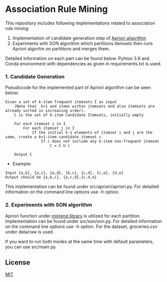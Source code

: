 # Association Rule Mining
This repository includes following implementations related to association rule mining:

1. Implementation of candidate generation step of [Apriori algorithm](https://en.wikipedia.org/wiki/Apriori_algorithm)
2. Experiments with SON algorithm which partitions itemsets then runs Apriori algoritm on partitions and merges them.

Detailed information on each part can be found below. Pyhton 3.9 and Conda environment with dependencies as given in 
requirements.txt is used.

### 1. Candidate Generation

Pseudocode for the implemented part of Apriori algorithm can be seen below:

```
Given a set of k-item frequent itemsets I as input
    (Note that  k>1 and items within itemsets and also itemsets are already sorted in increasing order).
    C is the set of k-item Candidate Itemsets, initially empty
    
    For each itemset i in I
        For each itemset j in I
            If the initial k-1 elements of itemset i and j are the same, create a k+1-item candidate itemset c
                If c does not include any k-item non-frequent itemset
                    C = C U c

    Output C
```
- Example: 
```
Input {a,b}, {a,c}, {a,d}, {b,c}, {c,d}, {c,e}, {d,e} 
Output should be {a,b,c}, {a,c,d},{c,d,e}
```

This implementation can be found under src/apriori/apriori.py. For detailed information on the command line options 
use -h option.

### 2. Experiments with SON algorithm

Apriori function under [mlxtend library](http://rasbt.github.io/mlxtend/) is utilized for each partition. 
Implementation can be found under src/son/son.py. For detailed information on the command line options use -h option. 
For the dataset, groceries.csv under data/raw is used.

If you want to run both modes at the same time with default parameters, you can use src/main.py.

## License
[MIT](https://choosealicense.com/licenses/mit/)
